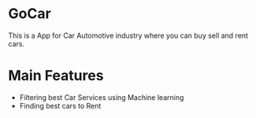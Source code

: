 
# GoCar

This is a App for Car Automotive industry where you can buy sell and rent cars.

# Main Features

- Filtering best Car Services using Machine learning
- Finding best cars to Rent   



